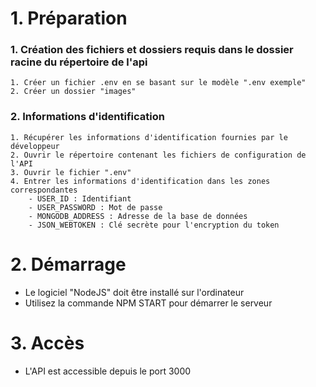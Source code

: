 # 1. Préparation
### 1. Création des fichiers et dossiers requis dans le dossier racine du répertoire de l'api
    1. Créer un fichier .env en se basant sur le modèle ".env exemple"
    2. Créer un dossier "images"
### 2. Informations d'identification
    1. Récupérer les informations d'identification fournies par le développeur
    2. Ouvrir le répertoire contenant les fichiers de configuration de l'API
    3. Ouvrir le fichier ".env"
    4. Entrer les informations d'identification dans les zones correspondantes
        - USER_ID : Identifiant
        - USER_PASSWORD : Mot de passe
        - MONGODB_ADDRESS : Adresse de la base de données
        - JSON_WEBTOKEN : Clé secrète pour l'encryption du token


# 2. Démarrage
- Le logiciel "NodeJS" doit être installé sur l'ordinateur
- Utilisez la commande NPM START pour démarrer le serveur

# 3. Accès
- L'API est accessible depuis le port 3000
